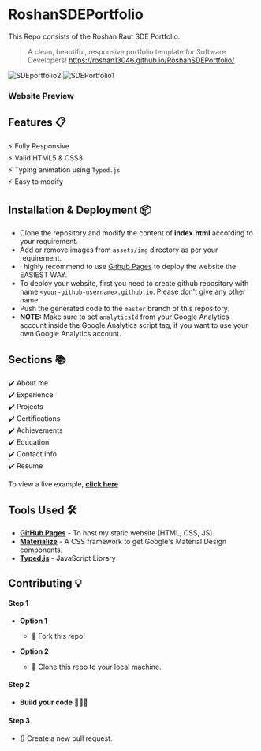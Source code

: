 # RoshanSDEPortfolio
This Repo consists of the Roshan Raut SDE Portfolio.

> A clean, beautiful, responsive portfolio template for Software Developers!
https://roshan13046.github.io/RoshanSDEPortfolio/

![SDEportfolio2](https://user-images.githubusercontent.com/55108788/97799909-b981f880-1c56-11eb-9282-80079ab9f4fe.png)
![SDEPortfolio1](https://user-images.githubusercontent.com/55108788/97799910-bb4bbc00-1c56-11eb-9f4a-eddea146189f.png)



### Website Preview

## Features 📋
⚡️ Fully Responsive\
⚡️ Valid HTML5 & CSS3\
⚡️ Typing animation using `Typed.js`\
⚡️ Easy to modify

## Installation & Deployment 📦
- Clone the repository and modify the content of <b>index.html</b> according to your requirement.
- Add or remove images from `assets/img` directory as per your requirement.
- I highly recommend to use [Github Pages](https://create-react-app.dev/docs/deployment/#github-pages) to deploy the website the EASIEST WAY.
- To deploy your website, first you need to create github repository with name `<your-github-username>.github.io`. Please don't give any other name.
- Push the generated code to the `master` branch of this repository.
- <b>NOTE:</b> Make sure to set `analyticsId` from your Google Analytics account inside the Google Analytics script tag, if you want to use your own Google Analytics account.

## Sections 📚
✔️ About me\
✔️ Experience\
✔️ Projects \
✔️ Certifications \
✔️ Achievements \
✔️ Education\
✔️ Contact Info\
✔️ Resume

To view a live example, **[click here](https://roshan13046.github.io/RoshanSDEPortfolio/)**

## Tools Used 🛠️
* [<b>GitHub Pages</b>](https://create-react-app.dev/docs/deployment/#github-pages) - To host my static website (HTML, CSS, JS).
* [<b>Materialize</b>](https://materializecss.com/) - A CSS framework to get Google's Material Design components.
* [<b>Typed.js</b>](https://mattboldt.com/demos/typed-js/) - JavaScript Library

## Contributing 💡
#### Step 1

- **Option 1**
    - 🍴 Fork this repo!

- **Option 2**
    - 👯 Clone this repo to your local machine.


#### Step 2

- **Build your code** 🔨🔨🔨

#### Step 3

- 🔃 Create a new pull request.

